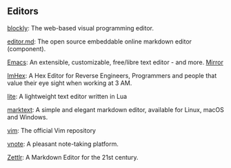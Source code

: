 ## Editors
[blockly](https://github.com/google/blockly): The web-based visual programming editor.

[editor.md](https://github.com/pandao/editor.md): The open source embeddable online markdown editor (component).

[Emacs](https://www.gnu.org/software/emacs/): An extensible, customizable, free/libre text editor - and more. [Mirror](https://github.com/emacs-mirror/emacs)

[ImHex](https://github.com/WerWolv/ImHex): A Hex Editor for Reverse Engineers, Programmers and people that value their eye sight when working at 3 AM.

[lite](https://github.com/rxi/lite): A lightweight text editor written in Lua

[marktext](https://github.com/marktext/marktext): A simple and elegant markdown editor, available for Linux, macOS and Windows.

[vim](https://github.com/vim/vim): The official Vim repository

[vnote](https://github.com/vnotex/vnote): A pleasant note-taking platform.

[Zettlr](https://github.com/Zettlr/Zettlr): A Markdown Editor for the 21st century.
